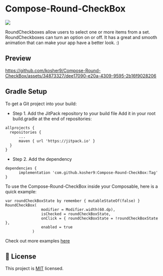 # Compose-Round-CheckBox
[![](https://jitpack.io/v/kosher9/Compose-Round-CheckBox.svg)](https://jitpack.io/#kosher9/Compose-Round-CheckBox)

RoundCheckboxes allow users to select one or more items from a set. RoundCheckboxes can turn an option on or off.
It has a great and smooth animation that can make your app have a better look. :)

## Preview
https://github.com/kosher9/Compose-Round-CheckBox/assets/34873327/dee17090-e20a-4309-9595-2b16f9028206

## Gradle Setup

To get a Git project into your build:

* Step 1. Add the JitPack repository to your build file Add it in your root build.gradle at the end
  of repositories:

```
allprojects {
  repositories {
      ...
      maven { url 'https://jitpack.io' }
  }
}
```

* Step 2. Add the dependency

```
dependencies {
	  implementation 'com.github.kosher9:Compose-Round-CheckBox:Tag'
}
```

To use the Compose-Round-CheckBox inside your Composable, here is a quick example:
```
var roundCheckBoxState by remember { mutableStateOf(false) }
RoundCheckBox(
                modifier = Modifier.width(60.dp),
                isChecked = roundCheckBoxState,
                onClick = { roundCheckBoxState = !roundCheckBoxState },
                enabled = true
            )
```

Check out more examples [here](https://github.com/kosher9/Compose-Round-CheckBox/blob/main/app/src/main/java/com/kosher9/app/MainActivity.kt)

## 📝 License

This project is [MIT](./LICENSE.md) licensed.